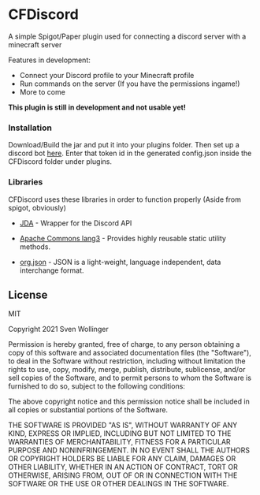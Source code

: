 # CFDiscord

A simple Spigot/Paper plugin used for connecting a discord server with a minecraft server

Features in development:

- Connect your Discord profile to your Minecraft profile
- Run commands on the server (If you have the permissions ingame!)
- More to come

**This plugin is still in development and not usable yet!**

### Installation

Download/Build the jar and put it into your plugins folder.
Then set up a discord bot [here](https://discord.com/developers/applications/).
Enter that token id in the generated config.json inside the CFDiscord folder under plugins.

### Libraries

CFDiscord uses these libraries in order to function properly (Aside from spigot, obviously)

* [JDA](https://github.com/DV8FromTheWorld/JDA) - Wrapper for the Discord API

* [Apache Commons lang3](http://commons.apache.org/proper/commons-lang/) - Provides highly reusable static utility methods.

* [org.json](https://www.json.org/) - JSON is a light-weight, language independent, data interchange format.

License
----

MIT

Copyright 2021 Sven Wollinger

Permission is hereby granted, free of charge, to any person obtaining a copy of this software and associated documentation files (the "Software"), to deal in the Software without restriction, including without limitation the rights to use, copy, modify, merge, publish, distribute, sublicense, and/or sell copies of the Software, and to permit persons to whom the Software is furnished to do so, subject to the following conditions:

The above copyright notice and this permission notice shall be included in all copies or substantial portions of the Software.

THE SOFTWARE IS PROVIDED "AS IS", WITHOUT WARRANTY OF ANY KIND, EXPRESS OR IMPLIED, INCLUDING BUT NOT LIMITED TO THE WARRANTIES OF MERCHANTABILITY, FITNESS FOR A PARTICULAR PURPOSE AND NONINFRINGEMENT. IN NO EVENT SHALL THE AUTHORS OR COPYRIGHT HOLDERS BE LIABLE FOR ANY CLAIM, DAMAGES OR OTHER LIABILITY, WHETHER IN AN ACTION OF CONTRACT, TORT OR OTHERWISE, ARISING FROM, OUT OF OR IN CONNECTION WITH THE SOFTWARE OR THE USE OR OTHER DEALINGS IN THE SOFTWARE.

